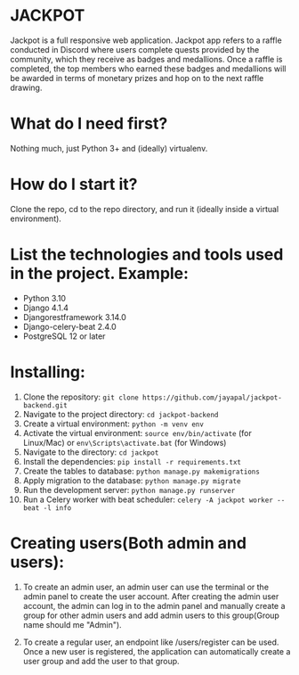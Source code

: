 # JACKPOT
Jackpot is a full responsive web application. Jackpot app refers to a raffle conducted in Discord where users complete quests provided by the community, which they receive as badges and medallions. Once a raffle is completed, the top members who earned these badges and medallions will be awarded in terms of monetary prizes and hop on to the next raffle drawing.

# What do I need first?

Nothing much, just Python 3+ and (ideally) virtualenv.

# How do I start it?

Clone the repo, cd to the repo directory, and run it (ideally inside a virtual environment).

# List the technologies and tools used in the project. Example:
- Python 3.10
- Django 4.1.4
- Djangorestframework 3.14.0
- Django-celery-beat 2.4.0
- PostgreSQL 12 or later


# Installing:
1. Clone the repository: `git clone https://github.com/jayapal/jackpot-backend.git`
2. Navigate to the project directory: `cd jackpot-backend`
3. Create a virtual environment: `python -m venv env`
4. Activate the virtual environment: `source env/bin/activate` (for Linux/Mac) or `env\Scripts\activate.bat` (for Windows)
5. Navigate to the directory: `cd jackpot`
6. Install the dependencies: `pip install -r requirements.txt`
7. Create the tables to database: `python manage.py makemigrations`
8. Apply migration to the database: `python manage.py migrate`
9. Run the development server: `python manage.py runserver`
10. Run a Celery worker with beat scheduler: `celery -A jackpot worker --beat -l info`


# Creating users(Both admin and users):
1. To create an admin user, an admin user can use the terminal or the admin panel to create the user account. After creating the admin user account, the admin can log in to the admin panel and manually create a group for other admin users and add admin users to this group(Group name should me "Admin").

2. To create a regular user, an endpoint like /users/register can be used. Once a new user is registered, the application can automatically create a user group and add the user to that group.





